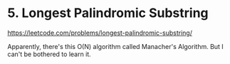 # 5. Longest Palindromic Substring

https://leetcode.com/problems/longest-palindromic-substring/

Apparently, there's this O(N) algorithm called Manacher's Algorithm.
But I can't be bothered to learn it.
